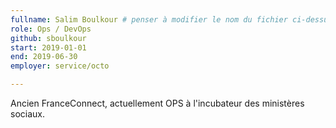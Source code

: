 ```yaml
---
fullname: Salim Boulkour # penser à modifier le nom du fichier ci-dessus en prenom.nom.md !
role: Ops / DevOps
github: sboulkour
start: 2019-01-01
end: 2019-06-30
employer: service/octo

---
```


Ancien FranceConnect, actuellement OPS à l'incubateur des ministères sociaux.
